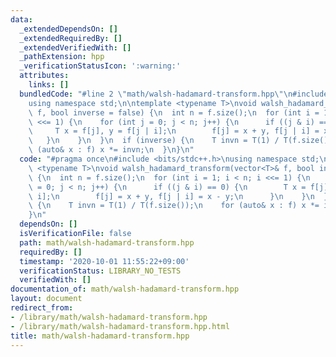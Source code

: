 ```yaml
---
data:
  _extendedDependsOn: []
  _extendedRequiredBy: []
  _extendedVerifiedWith: []
  _pathExtension: hpp
  _verificationStatusIcon: ':warning:'
  attributes:
    links: []
  bundledCode: "#line 2 \"math/walsh-hadamard-transform.hpp\"\n#include <bits/stdc++.h>\n\
    using namespace std;\n\ntemplate <typename T>\nvoid walsh_hadamard_transform(vector<T>&\
    \ f, bool inverse = false) {\n  int n = f.size();\n  for (int i = 1; i < n; i\
    \ <<= 1) {\n    for (int j = 0; j < n; j++) {\n      if ((j & i) == 0) {\n   \
    \     T x = f[j], y = f[j | i];\n        f[j] = x + y, f[j | i] = x - y;\n   \
    \   }\n    }\n  }\n  if (inverse) {\n    T invn = T(1) / T(f.size());\n    for\
    \ (auto& x : f) x *= invn;\n  }\n}\n"
  code: "#pragma once\n#include <bits/stdc++.h>\nusing namespace std;\n\ntemplate\
    \ <typename T>\nvoid walsh_hadamard_transform(vector<T>& f, bool inverse = false)\
    \ {\n  int n = f.size();\n  for (int i = 1; i < n; i <<= 1) {\n    for (int j\
    \ = 0; j < n; j++) {\n      if ((j & i) == 0) {\n        T x = f[j], y = f[j |\
    \ i];\n        f[j] = x + y, f[j | i] = x - y;\n      }\n    }\n  }\n  if (inverse)\
    \ {\n    T invn = T(1) / T(f.size());\n    for (auto& x : f) x *= invn;\n  }\n\
    }\n"
  dependsOn: []
  isVerificationFile: false
  path: math/walsh-hadamard-transform.hpp
  requiredBy: []
  timestamp: '2020-10-01 11:55:22+09:00'
  verificationStatus: LIBRARY_NO_TESTS
  verifiedWith: []
documentation_of: math/walsh-hadamard-transform.hpp
layout: document
redirect_from:
- /library/math/walsh-hadamard-transform.hpp
- /library/math/walsh-hadamard-transform.hpp.html
title: math/walsh-hadamard-transform.hpp
---
```

